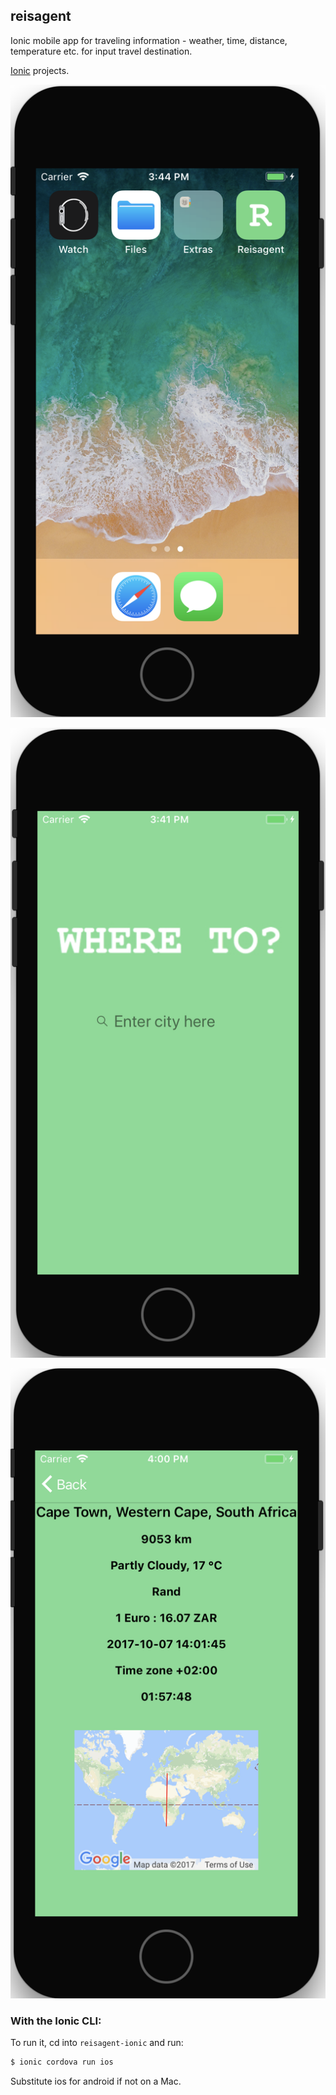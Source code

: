 ## reisagent

Ionic mobile app for traveling information - weather, time, distance, temperature etc. for input travel destination.

[Ionic](http://ionicframework.com/docs/) projects.

![alt text](https://github.com/annelledejager/reisagent/blob/master/screenshot1.png)

![alt text](https://github.com/annelledejager/reisagent/blob/master/screenshot2.png)

![alt text](https://github.com/annelledejager/reisagent/blob/master/screenshot3.png)


### With the Ionic CLI:

To run it, cd into `reisagent-ionic` and run:

```bash
$ ionic cordova run ios
```

Substitute ios for android if not on a Mac.
